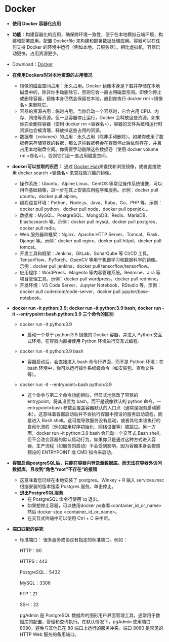 # Docker
- **使用 Docker 容器化应用**
- **功能**：构建容器化的应用，确保跨环境一致性，便于在本地模拟云端环境，构建和部署应用。配置 Dockerfile 来构建和部署数据处理应用。容器可以在任何支持 Docker 的环境中运行（例如本地、云服务器）。相比虚拟机，容器启动更快，占用资源更少。
- Download：[Docker](https://www.docker.com/get-started)

- **在使用Dockers时对本地资源的占用情况**
  - 镜像的磁盘空间占用：永久占用。Docker 镜像本身是下载并存储在本地磁盘中的，除非你手动删除它，否则它会一直占用磁盘空间。即使你停止或删除容器，镜像本身仍然会保留在本地，直到你执行 docker rmi <镜像名> 来删除它。
  - 容器的资源占用：临时占用。当你启动一个容器时，它会占用 CPU、内存、网络等资源。但一旦容器停止运行，Docker 会释放这些资源。如果你完全删除容器（使用 docker rm <容器名>），容器的文件系统和运行时资源也会被清理，释放掉这些占用的资源。
  - 数据卷（volumes）的占用：永久占用（除非手动删除）。如果你使用了数据卷来存储容器的数据，那么这些数据卷会在容器停止后依然存在，并且占用本地磁盘空间。你需要手动删除这些数据卷（使用 docker volume rm <卷名>），否则它们会一直占用磁盘空间。
 
- **docker可以拉取的东西：**
通过 [Docker Hub](https://hub.docker.com/)来查找和浏览镜像，或者直接使用 docker search <镜像名> 来查找感兴趣的镜像。
  - 操作系统：Ubuntu、Alpine Linux、CentOS 等常见操作系统镜像，可以用作基础镜像，进一步在其上安装应用程序和服务。示例：docker pull ubuntu，docker pull alpine。
  - 编程语言环境：Python、Node.js、Java、Ruby、Go、PHP 等。示例：docker pull python，docker pull node，docker pull openjdk。。
  - 数据库：MySQL、PostgreSQL、MongoDB、Redis、MariaDB、Elasticsearch 等。示例：docker pull mysql，docker pull postgres，docker pull redis。
  - Web 服务器和框架：Nginx、Apache HTTP Server、Tomcat、Flask、Django 等。示例：docker pull nginx，docker pull httpd，docker pull tomcat。
  - 开发工具和框架：Jenkins、GitLab、SonarQube 等 CI/CD 工具。TensorFlow、PyTorch、OpenCV 等用于机器学习和数据科学的镜像。示例：docker pull jenkins，docker pull tensorflow/tensorflow。
  - 应用程序：WordPress、Magento 等内容管理系统。Redmine、Jira 等项目管理工具。示例：docker pull wordpress，docker pull redmine。
  - 开发环境：VS Code Server、Jupyter Notebook、RStudio 等。示例：docker pull codercom/code-server，docker pull jupyter/base-notebook。
 
- **docker run -it python:3.9; docker run -it python:3.9 bash; docker run -it --entrypoint=bash python:3.9 三个命令的区别**

  - docker run -it python:3.9
    - 启动一个基于 python:3.9 镜像的 Docker 容器，并进入 Python 交互式环境，在容器内直接使用 Python 环境进行交互式编程。
  
  - docker run -it python:3.9 bash
    - 容器启动后，会直接进入 bash 命令行界面，而不是 Python 环境；在 bash 环境中，你可以运行操作系统级命令（如安装包、查看文件等）。
  
  - docker run -it --entrypoint=bash python:3.9
    - 这个命令与第二个命令功能相似，但显式地修改了容器的 entrypoint，将其设置为 bash，而不是镜像默认的 python 命令。--entrypoint=bash 参数会覆盖容器默认的入口点（通常是服务启动脚本）。这意味着容器启动后并不会执行容器中预设的服务启动流程，而是进入 Bash shell。这可能导致服务没有启动，或者其他本该执行的自动化流程（例如应用程序初始化、网络设置等）被跳过。另一方面，docker run -it python:3.9 bash 会启动一个交互式 Bash shell，但不会改变容器的默认启动行为。如果你只是通过这种方式进入容器，生产流程（如服务的启动）不会受到影响，因为容器本身会按照预设的 ENTRYPOINT 或 CMD 指令来启动。

- **容器启动postgreSQL后，只能在容器内登录至数据库，而无法在容器外访问数据库，且收到“角色“root”不存在”的报错**
  - 这意味着您已经在本地安装了 postgres。Winkey + R 输入 services.msc 根据安装的版本搜索 Postgres 服务。单击停止。
  - **退出PostgreSQL服务**
    - 在 PostgreSQL 命令行使用 \q 退出。
    - 如果想停止容器，可以使用docker ps查看<container_id_or_name>然后 docker stop <container_id_or_name>。
    - 在交互式终端中可以使用 Ctrl + C 来中断。

- **端口匹配的讲究**
  - 标准端口： 很多服务或协议有指定的标准端口。例如：

    HTTP：80
    
    HTTPS：443
    
    PostgreSQL：5432

    MySQL：3306
    
    FTP：21
    
    SSH：22

    pgAdmin 是 PostgreSQL 数据库的图形用户界面管理工具，通常用于数据库的配置、管理和查询执行。在默认情况下，pgAdmin 使用端口 8080，避免与其他已在 80 端口上运行的服务冲突。端口 8080 是常见的 HTTP Web 服务的备用端口。

